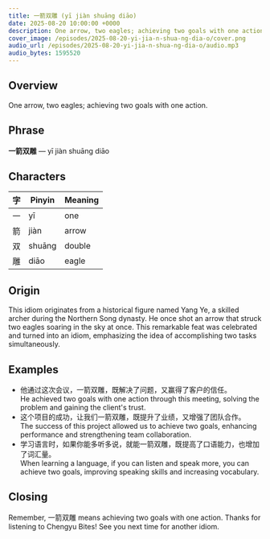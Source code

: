 ```yaml
---
title: 一箭双雕 (yī jiàn shuāng diāo)
date: 2025-08-20 10:00:00 +0000
description: One arrow, two eagles; achieving two goals with one action.
cover_image: /episodes/2025-08-20-yi-jia-n-shua-ng-dia-o/cover.png
audio_url: /episodes/2025-08-20-yi-jia-n-shua-ng-dia-o/audio.mp3
audio_bytes: 1595520
---
```


## Overview
One arrow, two eagles; achieving two goals with one action.

## Phrase
**一箭双雕** — yī jiàn shuāng diāo

## Characters

| 字  | Pinyin | Meaning |
|-----|--------|---------|
| 一   | yī     | one     |
| 箭   | jiàn   | arrow   |
| 双   | shuāng | double   |
| 雕   | diāo   | eagle   |

## Origin
This idiom originates from a historical figure named Yang Ye, a skilled archer during the Northern Song dynasty. He once shot an arrow that struck two eagles soaring in the sky at once. This remarkable feat was celebrated and turned into an idiom, emphasizing the idea of accomplishing two tasks simultaneously.

## Examples
- 他通过这次会议，一箭双雕，既解决了问题，又赢得了客户的信任。<br>He achieved two goals with one action through this meeting, solving the problem and gaining the client's trust.
- 这个项目的成功，让我们一箭双雕，既提升了业绩，又增强了团队合作。<br>The success of this project allowed us to achieve two goals, enhancing performance and strengthening team collaboration.
- 学习语言时，如果你能多听多说，就能一箭双雕，既提高了口语能力，也增加了词汇量。<br>When learning a language, if you can listen and speak more, you can achieve two goals, improving speaking skills and increasing vocabulary.

## Closing
Remember, 一箭双雕 means achieving two goals with one action. Thanks for listening to Chengyu Bites! See you next time for another idiom.
